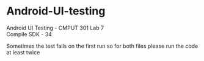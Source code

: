 # Android-UI-testing
Android UI Testing - CMPUT 301 Lab 7   
Compile SDK - 34

Sometimes the test fails on the first run so for both files please run the code at least twice
